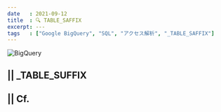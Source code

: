 ```yaml
---
date   : 2021-09-12
title  : 🔍 TABLE_SAFFIX
excerpt: ---
tags   : ["Google BigQuery", "SQL", "アクセス解析", "_TABLE_SAFFIX"]
---
```


![BigQuery](https://cdn-ssl-devio-img.classmethod.jp/wp-content/uploads/2020/09/gcp-eyecatch-bigquery_1200x630.png)

## || _TABLE_SUFFIX

## || Cf.
